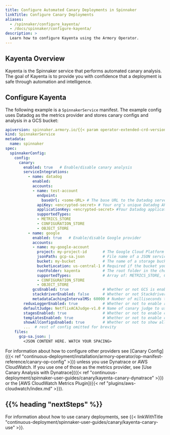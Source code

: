 ```yaml
---
title: Configure Automated Canary Deployments in Spinnaker
linkTitle: Configure Canary Deployments
aliases:
  - /spinnaker/configure_kayenta/
  - /docs/spinnaker/configure-kayenta/
description: >
  Learn how to configure Kayenta using the Armory Operator.
---
```


## Kayenta Overview

Kayenta is the Spinnaker service that performs automated canary analysis. The goal of Kayenta is to provide you with confidence that a deployment is safe through automation and intelligence. 

## Configure Kayenta

The following example is a `SpinnakerService` manifest. The example config uses Datadog as the metrics provider and stores canary configs and analysis in a GCS bucket:

```yaml
apiversion: spinnaker.armory.io/{{< param operator-extended-crd-version >}}
kind: SpinnakerService
metadata:
  name: spinnaker
spec:
  spinnakerConfig:
    config:
      canary:
        enabled: true   # Enable/disable canary analysis
        serviceIntegrations:
          - name: datadog
            enabled:
            accounts:
            - name: test-account
              endpoint:
                baseUrl: <some-URL> # The base URL to the Datadog server.
              apiKey: <encrypted-secret> # Your org’s unique Datadog API key. See https://app.datadoghq.com/account/settings#api. Supports encrypted value.
              applicationKey: <encrypted-secret> #Your Datadog application key. See https://app.datadoghq.com/account/settings#api. Supports encrypted value.
              supportedTypes:
              - METRICS_STORE
              - CONFIGURATION_STORE
              - OBJECT_STORE
          - name: google
            enabled: true   # Enable/disable Google provider
            accounts:
            - name: my-google-account
              project: my-project-id       # The Google Cloud Platform project the Canary service uses to consume GCS and Stackdriver.
              jsonPath: gcp-sa.json        # File name of a JSON service account that Spinnaker uses for credentials. This is only needed if Spinnaker is not deployed on a Google Compute Engine VM or needs permissions not afforded to the VM it is running on. See https://cloud.google.com/compute/docs/access/service-accounts for more information. This field supports using "encryptedFile" secret references.
              bucket: my-bucket            # The name of a storage bucket that your specified account has access to. If you specify a globally unique bucket name that doesn't exist, Kayenta creates that bucket.
              bucketLocation: us-central-1 # Required if the bucket you specify doesn't exist. In that case, the bucket gets created in that location. See https://cloud.google.com/storage/docs/managing-buckets#manage-class-location.
              rootFolder: kayenta          # The root folder in the chosen bucket to place all of the Canary service's persistent data in (Default: kayenta).
              supportedTypes:              # Array of: METRICS_STORE, CONFIGURATION_STORE, OBJECT_STORE
              - CONFIGURATION_STORE
              - OBJECT_STORE
            gcsEnabled: true               # Whether or not GCS is enabled as a persistent store (Default: false).
            stackdriverEnabled: false      # Whether or not Stackdriver is enabled Stackdriver as a metrics service (Default: false).
            metadataCachingIntervalMS: 60000 # Number of milliseconds to wait between caching the names of available metric types for use in building canary configs. (Default: 60000)
        reduxLoggerEnabled: true           # Whether or not to enable redux logging in the canary module in deck (Default: true).
        defaultJudge: NetflixACAJudge-v1.0 # Name of canary judge to use by default (Default: NetflixACAJudge-v1.0).
        stagesEnabled: true                # Whether or not to enable canary stages in deck (Default: true).
        templatesEnabled: true             # Whether or not to enable custom filter templates for canary configs in deck (Default: true).
        showAllConfigsEnabled: true        # Whether or not to show all canary configs in deck, or just those scoped to the current application (Default: true).
        ...  # rest of config omitted for brevity
    files:
      gcp-sa.json: |
        <JSON CONTENT HERE. WATCH YOUR SPACING>
```

For information about how to configure other providers see [Canary Config]({{< ref "continuous-deployment/installation/armory-operator/op-manifest-reference/canary-op-config" >}}) unless you use Dynatrace or AWS CloudWatch. If you use one of those as the metrics provider, see [Use Canary Analysis with Dynatrace]({{< ref "continuous-deployment/spinnaker-user-guides/canary/kayenta-canary-dynatrace" >}}) or the [AWS CloudWatch Metrics Plugin]({{< ref "plugins/aws-cloudwatch/index.md" >}}).


## {{% heading "nextSteps" %}}

For information about how to use canary deployments, see {{< linkWithTitle "continuous-deployment/spinnaker-user-guides/canary/kayenta-canary-use" >}}.